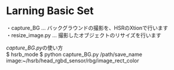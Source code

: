 # Larning Basic Set
・capture_BG      ... バックグラウンドの撮影を、HSRのXtionで行います  
・resize_image.py ... 撮影したオブジェクトのリサイズを行います  

*capture_BG.py*の使い方  
    $ hsrb_mode
    $ python capture_BG.py /path/save_name image:~/hsrb/head_rgbd_sensor/rbg/image_rect_color

